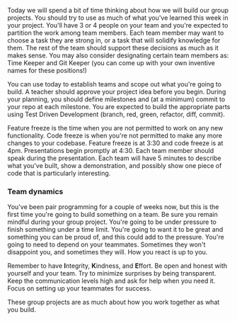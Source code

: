 Today we will spend a bit of time thinking about how we will build our group projects. You should try to use as much of what you've learned this week in your project. You'll have 3 or 4 people on your team and you're expected to partition the work among team members. Each team member may want to choose a task they are strong in, or a task that will solidify knowledge for them. The rest of the team should support these decisions as much as it makes sense. You may also consider designating certain team members as: Time Keeper and Git Keeper (you can come up with your own inventive names for these positions!)

You can use today to establish teams and scope out what you're going to build. A teacher should approve your project idea before you begin. During your planning, you should define milestones and (at a minimum) commit to your repo at each milestone. You are expected to build the appropriate parts using Test Driven Development (branch, red, green, refactor, diff, commit). 

Feature freeze is the time when you are not permitted to work on any new functionality. Code freeze is when you're not permitted to make any more changes to your codebase. Feature freeze is at 3:30 and code freeze is at 4pm. Presentations begin promptly at 4:30. Each team member should speak during the presentation. Each team will have 5 minutes to describe what you've built, show a demonstration, and possibly show one piece of code that is particularly interesting.


### Team dynamics

You've been pair programming for a couple of weeks now, but this is the first time you're going to build something on a team. Be sure you remain mindful during your group project. You're going to be under pressure to finish something under a time limit. You're going to want it to be great and something you can be proud of, and this could add to the pressure. You're going to need to depend on your teammates. Sometimes they won't disappoint you, and sometimes they will. How you react is up to you.

Remember to have **I**ntegrity, **K**indness, and **E**ffort. Be open and honest with yourself and your team. Try to minimize surprises by being transparent. Keep the communication levels high and ask for help when you need it. Focus on setting up your teammates for success.

These group projects are as much about how you work together as what you build.

